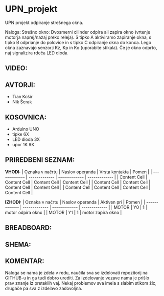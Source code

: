 # UPN_projekt
UPN projekt odpiranje strešnega okna.

Naloga:
Strešno okno: Dvosmerni cilinder odpira ali zapira okno (vrtenje motorja naprej/nazaj preko releja). S tipko A aktiviramo zapiranje okna, s tipko B odprianje do polovice in s tipko C odpiranje okna do konca. Lego okna zaznavajo senzorji Kz, Kp in Ko (uporabite stikala). Če je okno odprto, naj signalizira rdeča LED dioda. 

**VIDEO:**
-


**AVTORJI:** <br />
-
- Tian Košir <br />
- Nik Šerak 


**KOSOVNICA:**
-
- Arduino UNO
- tipke 6X
- LED dioda 3X
- upor 1K 9X

**PRIREDBENI SEZNAM:**
-
**VHODI:**
| Oznaka v načrtu  | Naslov operanda | Vrsta kontakta  | Pomen |
| ------------- | ------------- | ------------- | ------------- |
| Content Cell  | Content Cell  | Content Cell  | Content Cell  |
| Content Cell  | Content Cell  | Content Cell  | Content Cell  |
| Content Cell  | Content Cell  | Content Cell  | Content Cell  |

**IZHODI:**
| Oznaka v načrtu | Naslov operanda | Aktiven pri  | Pomen |
| ------------- | ------------- | ------------- | ------------- |
| MOTOR  | Y0  | 1  | motor odpira okno  |
| MOTOR  | Y1  | 1  | motor zapira okno  |


**BREADBOARD:**
-


**SHEMA:**
-


**KOMENTAR:**
-
Naloga se nama je zdela v redu, naučila sva se izdelovati repozitorij na GITHUB-u in ga tudi dobro urediti. Za izdelovanje vezave nama je prišlo prav znanje iz preteklih vaj. Nekaj problemov sva imela s slabim stikom žic, drugače pa sva z izdelavo zadovoljna.
